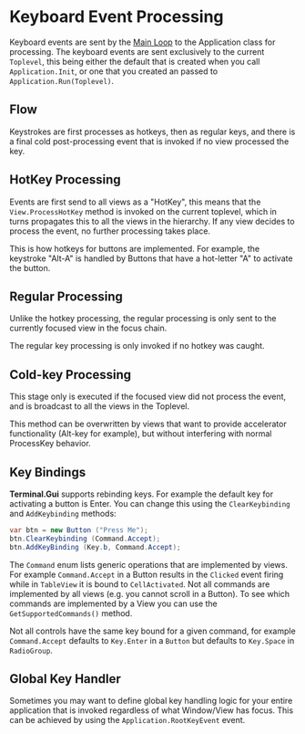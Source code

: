Keyboard Event Processing
=========================

Keyboard events are sent by the [Main Loop](mainloop.md) to the
Application class for processing. The keyboard events are sent
exclusively to the current `Toplevel`, this being either the default
that is created when you call `Application.Init`, or one that you
created an passed to `Application.Run(Toplevel)`. 

Flow
----

Keystrokes are first processes as hotkeys, then as regular keys, and
there is a final cold post-processing event that is invoked if no view
processed the key.

HotKey Processing
-----------------

Events are first send to all views as a "HotKey", this means that the
`View.ProcessHotKey` method is invoked on the current toplevel, which
in turns propagates this to all the views in the hierarchy. If any
view decides to process the event, no further processing takes place.

This is how hotkeys for buttons are implemented. For example, the
keystroke "Alt-A" is handled by Buttons that have a hot-letter "A" to
activate the button.

Regular Processing
------------------

Unlike the hotkey processing, the regular processing is only sent to
the currently focused view in the focus chain.

The regular key processing is only invoked if no hotkey was caught.

Cold-key Processing
-------------------

This stage only is executed if the focused view did not process the
event, and is broadcast to all the views in the Toplevel.

This method can be overwritten by views that want to provide
accelerator functionality (Alt-key for example), but without
interfering with normal ProcessKey behavior.

Key Bindings
-------------------
**Terminal.Gui** supports rebinding keys. For example the default key
for activating a button is Enter. You can change this using the 
`ClearKeybinding` and `AddKeybinding` methods:

```csharp
var btn = new Button ("Press Me");
btn.ClearKeybinding (Command.Accept);
btn.AddKeyBinding (Key.b, Command.Accept);
```

The `Command` enum lists generic operations that are implemented by views.
For example `Command.Accept` in a Button results in the `Clicked` event 
firing while in `TableView` it is bound to `CellActivated`. Not all commands
are implemented by all views (e.g. you cannot scroll in a Button). To see
which commands are implemented by a View you can use the `GetSupportedCommands()`
method.

Not all controls have the same key bound for a given command, for example
`Command.Accept` defaults to `Key.Enter` in a `Button` but defaults to `Key.Space`
in `RadioGroup`.

Global Key Handler
--------------------
Sometimes you may want to define global key handling logic for your entire 
application that is invoked regardless of what Window/View has focus. This can
be achieved by using the `Application.RootKeyEvent` event.
